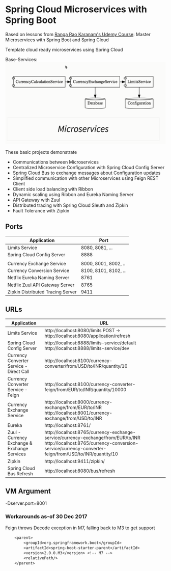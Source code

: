 #  Spring Cloud Microservices with Spring Boot

Based on lessons from [Ranga Rao Karanam's Udemy Course](https://www.udemy.com/microservices-with-spring-boot-and-spring-cloud/learn/v4/overview): Master Microservices with Spring Boot and Spring Cloud

Template cloud ready microservices using Spring Cloud

Base-Services: 
![alt text](https://github.com/MitchDresdner/SpringBoot-Micro-Services/blob/api-gateway/images/BaseServices.png "Currency conversion services")

These basic projects demonstrate
- Communications between Microservices
- Centralized Microservice Configuration with Spring Cloud Config Server
- Spring Cloud Bus to exchange messages about Configuration updates
- Simplified communication with other Microservices using Feign REST Client
- Client side load balancing with Ribbon
- Dynamic scaling using Ribbon and Eureka Naming Server
- API Gateway with Zuul
- Distributed tracing with Spring Cloud Sleuth and Zipkin
- Fault Tolerance with Zipkin

## Ports

|     Application       |     Port          |
| ------------- | ------------- |
| Limits Service | 8080, 8081, ... |
| Spring Cloud Config Server | 8888 |
|  |  |
| Currency Exchange Service | 8000, 8001, 8002, ..  |
| Currency Conversion Service | 8100, 8101, 8102, ... |
| Netflix Eureka Naming Server | 8761 |
| Netflix Zuul API Gateway Server | 8765 |
| Zipkin Distributed Tracing Server | 9411 |


## URLs

|     Application       |     URL          |
| ------------- | ------------- |
| Limits Service | http://localhost:8080/limits POST -> http://localhost:8080/application/refresh|
|Spring Cloud Config Server| http://localhost:8888/limits-service/default http://localhost:8888/limits-service/dev |
|  Currency Converter Service - Direct Call| http://localhost:8100/currency-converter/from/USD/to/INR/quantity/10|
|  Currency Converter Service - Feign| http://localhost:8100/currency-converter-feign/from/EUR/to/INR/quantity/10000|
| Currency Exchange Service | http://localhost:8000/currency-exchange/from/EUR/to/INR http://localhost:8001/currency-exchange/from/USD/to/INR|
| Eureka | http://localhost:8761/|
| Zuul - Currency Exchange & Exchange Services | http://localhost:8765/currency-exchange-service/currency-exchange/from/EUR/to/INR http://localhost:8765/currency-conversion-service/currency-converter-feign/from/USD/to/INR/quantity/10|
| Zipkin | http://localhost:9411/zipkin/ |
| Spring Cloud Bus Refresh | http://localhost:8080/bus/refresh |

## VM Argument

-Dserver.port=8001

### Workarounds as-of 30 Dec 2017
Feign throws Decode exception in M7, falling back to M3 to get support
``` 
	<parent>
		<groupId>org.springframework.boot</groupId>
		<artifactId>spring-boot-starter-parent</artifactId>
		<version>2.0.0.M3</version>	<!-- M7 -->
		<relativePath/>
	</parent>
```
